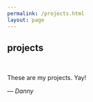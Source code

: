 ```yaml
---
permalink: /projects.html
layout: page
---
```


## projects

<br/>

These are my projects. Yay!

<i>— Danny</i><br/>  


